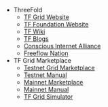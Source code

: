 * ThreeFold
    * [TF Grid Website](http://www.threefold.io/)
    * [TF Foundation Website](http://www.threefold.io/)
    * [TF Wiki](http://wiki.threefold.io/)
    * [TF Blogs](https://blog.threefold.io/)
    * [Conscious Internet Alliance](https://www.consciousinternet.org/index.html)
    * [Freeflow Nation](https://www.freeflownation.org/)
* TF Grid Marketplace
    * [Testnet Grid Marketplace](http://marketplace-testnet2.grid.tf/)
    * [Testnet Manual](http://manual-testnet.threefold.io/)
    * [Mainnet Marketplace](http://marketplace.grid.tf/)
    * [Mainnet Manual](http://manual.threefold.io)
    * [TF Grid Simulator](simulator_configure.md)